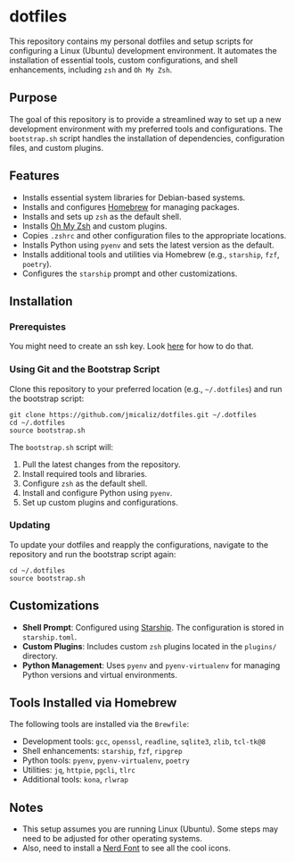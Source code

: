 # dotfiles
This repository contains my personal dotfiles and setup scripts for configuring a Linux (Ubuntu) development environment. It automates the installation of essential tools, custom configurations, and shell enhancements, including `zsh` and `Oh My Zsh`.

## Purpose
The goal of this repository is to provide a streamlined way to set up a new development environment with my preferred tools and configurations. The `bootstrap.sh` script handles the installation of dependencies, configuration files, and custom plugins.

## Features
- Installs essential system libraries for Debian-based systems.
- Installs and configures [Homebrew](https://brew.sh/) for managing packages.
- Installs and sets up `zsh` as the default shell.
- Installs [Oh My Zsh](https://ohmyz.sh/) and custom plugins.
- Copies `.zshrc` and other configuration files to the appropriate locations.
- Installs Python using `pyenv` and sets the latest version as the default.
- Installs additional tools and utilities via Homebrew (e.g., `starship`, `fzf`, `poetry`).
- Configures the `starship` prompt and other customizations.

## Installation

### Prerequistes
You might need to create an ssh key. Look [here](https://docs.github.com/en/authentication/connecting-to-github-with-ssh/generating-a-new-ssh-key-and-adding-it-to-the-ssh-agent?platform=linux) for how to do that.

### Using Git and the Bootstrap Script
Clone this repository to your preferred location (e.g., `~/.dotfiles`) and run the bootstrap script:

```shell
git clone https://github.com/jmicaliz/dotfiles.git ~/.dotfiles
cd ~/.dotfiles
source bootstrap.sh
```

The `bootstrap.sh` script will:
1. Pull the latest changes from the repository.
2. Install required tools and libraries.
3. Configure `zsh` as the default shell.
4. Install and configure Python using `pyenv`.
5. Set up custom plugins and configurations.

### Updating
To update your dotfiles and reapply the configurations, navigate to the repository and run the bootstrap script again:

```shell
cd ~/.dotfiles
source bootstrap.sh
```

## Customizations
- **Shell Prompt**: Configured using [Starship](https://starship.rs/). The configuration is stored in `starship.toml`.
- **Custom Plugins**: Includes custom `zsh` plugins located in the `plugins/` directory.
- **Python Management**: Uses `pyenv` and `pyenv-virtualenv` for managing Python versions and virtual environments.

## Tools Installed via Homebrew
The following tools are installed via the `Brewfile`:
- Development tools: `gcc`, `openssl`, `readline`, `sqlite3`, `zlib`, `tcl-tk@8`
- Shell enhancements: `starship`, `fzf`, `ripgrep`
- Python tools: `pyenv`, `pyenv-virtualenv`, `poetry`
- Utilities: `jq`, `httpie`, `pgcli`, `tlrc`
- Additional tools: `kona`, `rlwrap`

## Notes
- This setup assumes you are running Linux (Ubuntu). Some steps may need to be adjusted for other operating systems.
- Also, need to install a [Nerd Font](https://www.nerdfonts.com/font-downloads) to see all the cool icons.
